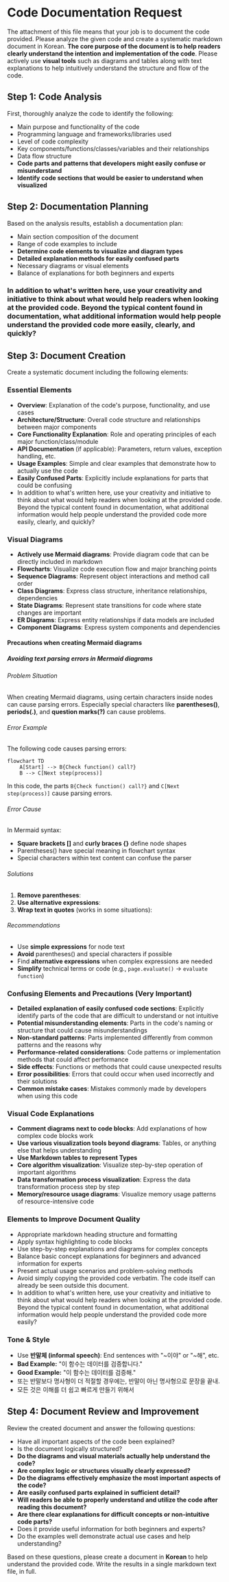 # Code Documentation Request

The attachment of this file means that your job is to document the code provided.
Please analyze the given code and create a systematic markdown document in Korean. **The core purpose of the document is to help readers clearly understand the intention and implementation of the code**. Please actively use **visual tools** such as diagrams and tables along with text explanations to help intuitively understand the structure and flow of the code.

## Step 1: Code Analysis

First, thoroughly analyze the code to identify the following:

- Main purpose and functionality of the code
- Programming language and frameworks/libraries used
- Level of code complexity
- Key components/functions/classes/variables and their relationships
- Data flow structure
- **Code parts and patterns that developers might easily confuse or misunderstand**
- **Identify code sections that would be easier to understand when visualized**

## Step 2: Documentation Planning

Based on the analysis results, establish a documentation plan:

- Main section composition of the document
- Range of code examples to include
- **Determine code elements to visualize and diagram types**
- **Detailed explanation methods for easily confused parts**
- Necessary diagrams or visual elements
- Balance of explanations for both beginners and experts

### In addition to what's written here, use your creativity and initiative to think about what would help readers when looking at the provided code. Beyond the typical content found in documentation, what additional information would help people understand the provided code more easily, clearly, and quickly?

## Step 3: Document Creation

Create a systematic document including the following elements:

### Essential Elements

- **Overview**: Explanation of the code's purpose, functionality, and use cases
- **Architecture/Structure**: Overall code structure and relationships between major components
- **Core Functionality Explanation**: Role and operating principles of each major function/class/module
- **API Documentation** (if applicable): Parameters, return values, exception handling, etc.
- **Usage Examples**: Simple and clear examples that demonstrate how to actually use the code
- **Easily Confused Parts**: Explicitly include explanations for parts that could be confusing
- In addition to what's written here, use your creativity and initiative to think about what would help readers when looking at the provided code. Beyond the typical content found in documentation, what additional information would help people understand the provided code more easily, clearly, and quickly?

### Visual Diagrams

- **Actively use Mermaid diagrams**: Provide diagram code that can be directly included in markdown
- **Flowcharts**: Visualize code execution flow and major branching points
- **Sequence Diagrams**: Represent object interactions and method call order
- **Class Diagrams**: Express class structure, inheritance relationships, dependencies
- **State Diagrams**: Represent state transitions for code where state changes are important
- **ER Diagrams**: Express entity relationships if data models are included
- **Component Diagrams**: Express system components and dependencies

#### Precautions when creating Mermaid diagrams

##### Avoiding text parsing errors in Mermaid diagrams

###### Problem Situation

When creating Mermaid diagrams, using certain characters inside nodes can cause parsing errors. Especially special characters like **parentheses()**, **periods(.)**, and **question marks(?)** can cause problems.

###### Error Example

The following code causes parsing errors:

```mermaid
flowchart TD
    A[Start] --> B{Check function() call?}
    B --> C[Next step(process)]
```

In this code, the parts `B{Check function() call?}` and `C[Next step(process)]` cause parsing errors.

###### Error Cause

In Mermaid syntax:

- **Square brackets []** and **curly braces {}** define node shapes
- Parentheses() have special meaning in flowchart syntax
- Special characters within text content can confuse the parser

###### Solutions

1. **Remove parentheses**:
2. **Use alternative expressions**:
3. **Wrap text in quotes** (works in some situations):

###### Recommendations

- Use **simple expressions** for node text
- **Avoid** parentheses() and special characters if possible
- Find **alternative expressions** when complex expressions are needed
- **Simplify** technical terms or code (e.g., `page.evaluate()` → `evaluate function`)

### Confusing Elements and Precautions (Very Important)

- **Detailed explanation of easily confused code sections**: Explicitly identify parts of the code that are difficult to understand or not intuitive
- **Potential misunderstanding elements**: Parts in the code's naming or structure that could cause misunderstandings
- **Non-standard patterns**: Parts implemented differently from common patterns and the reasons why
- **Performance-related considerations**: Code patterns or implementation methods that could affect performance
- **Side effects**: Functions or methods that could cause unexpected results
- **Error possibilities**: Errors that could occur when used incorrectly and their solutions
- **Common mistake cases**: Mistakes commonly made by developers when using this code

### Visual Code Explanations

- **Comment diagrams next to code blocks**: Add explanations of how complex code blocks work
- **Use various visualization tools beyond diagrams**: Tables, or anything else that helps understanding
- **Use Markdown tables to represent Types**
- **Core algorithm visualization**: Visualize step-by-step operation of important algorithms
- **Data transformation process visualization**: Express the data transformation process step by step
- **Memory/resource usage diagrams**: Visualize memory usage patterns of resource-intensive code

### Elements to Improve Document Quality

- Appropriate markdown heading structure and formatting
- Apply syntax highlighting to code blocks
- Use step-by-step explanations and diagrams for complex concepts
- Balance basic concept explanations for beginners and advanced information for experts
- Present actual usage scenarios and problem-solving methods
- Avoid simply copying the provided code verbatim. The code itself can already be seen outside this document.
- In addition to what's written here, use your creativity and initiative to think about what would help readers when looking at the provided code. Beyond the typical content found in documentation, what additional information would help people understand the provided code more easily?

### Tone & Style

- Use **반말체 (informal speech)**: End sentences with "~이야" or "~해", etc.
- **Bad Example:** "이 함수는 데이터를 검증합니다."
- **Good Example:** "이 함수는 데이터를 검증해."
- 또는 반말보다 명사형이 더 적절할 경우에는, 반말이 아닌 명사형으로 문장을 끝내.
- 모든 것은 이해를 더 쉽고 빠르게 만들기 위해서

## Step 4: Document Review and Improvement

Review the created document and answer the following questions:

- Have all important aspects of the code been explained?
- Is the document logically structured?
- **Do the diagrams and visual materials actually help understand the code?**
- **Are complex logic or structures visually clearly expressed?**
- **Do the diagrams effectively emphasize the most important aspects of the code?**
- **Are easily confused parts explained in sufficient detail?**
- **Will readers be able to properly understand and utilize the code after reading this document?**
- **Are there clear explanations for difficult concepts or non-intuitive code parts?**
- Does it provide useful information for both beginners and experts?
- Do the examples well demonstrate actual use cases and help understanding?

Based on these questions, please create a document in **Korean** to help understand the provided code.
Write the results in a single markdown text file, in full.
